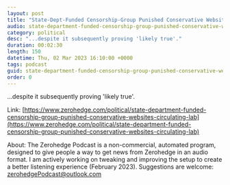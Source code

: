 ```yaml
---
layout: post
title: "State-Dept-Funded Censorship-Group Punished Conservative Websites For Circulating Lab-Leak Theory"
audio: state-department-funded-censorship-group-punished-conservative-websites-circulating-lab-0
category: political
desc: "...despite it subsequently proving 'likely true'."
duration: 00:02:30
length: 150
datetime: Thu, 02 Mar 2023 16:10:00 +0000
tags: podcast
guid: state-department-funded-censorship-group-punished-conservative-websites-circulating-lab-0
order: 0
---
```

...despite it subsequently proving 'likely true'.

Link: [https://www.zerohedge.com/political/state-department-funded-censorship-group-punished-conservative-websites-circulating-lab](https://www.zerohedge.com/political/state-department-funded-censorship-group-punished-conservative-websites-circulating-lab)

About: The Zerohedge Podcast is a non-commercial, automated program, designed to give people a way to get news from Zerohedge in an audio format.  I am actively working on tweaking and improving the setup to create a better listening experience (February 2023).  Suggestions are welcome: [zerohedgePodcast@outlook.com](mailto:zerohedgePodcast@outlook.com)